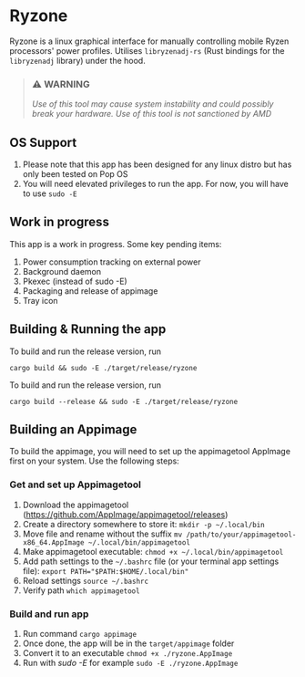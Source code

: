 # Ryzone
Ryzone is a linux graphical interface for manually controlling mobile Ryzen processors' power profiles. Utilises `libryzenadj-rs` (Rust bindings for the `libryzenadj` library) under the hood.

> ### ⚠️ WARNING
> *Use of this tool may cause system instability and could possibly break your hardware.*
> *Use of this tool is not sanctioned by AMD*

## OS Support
1. Please note that this app has been designed for any linux distro but has only been tested on Pop OS
2. You will need elevated privileges to run the app. For now, you will have to use `sudo -E`

## Work in progress
This app is a work in progress. Some key pending items:

1.  Power consumption tracking on external power
2.  Background daemon
3.  Pkexec (instead of sudo -E) 
4.  Packaging and release of appimage 
5.  Tray icon
   
## Building & Running the app
To build and run the release version, run 

`cargo build && sudo -E ./target/release/ryzone`

To build and run the release version, run

`cargo build --release && sudo -E ./target/release/ryzone`

## Building an Appimage
To build the appimage, you will need to set up the appimagetool AppImage first on your system. Use the following steps:

### Get and set up Appimagetool
1. Download the appimagetool (https://github.com/AppImage/appimagetool/releases)
2. Create a directory somewhere to store it: `mkdir -p ~/.local/bin`
3. Move file and rename without the suffix `mv /path/to/your/appimagetool-x86_64.AppImage ~/.local/bin/appimagetool`
4. Make appimagetool executable: `chmod +x ~/.local/bin/appimagetool`
5. Add path settings to the `~/.bashrc` file (or your terminal app settings file):  `export PATH="$PATH:$HOME/.local/bin"`
6. Reload settings `source ~/.bashrc`
7. Verify path `which appimagetool`

### Build and run app
1. Run command `cargo appimage`
2. Once done, the app will be in the `target/appimage` folder
3. Convert it to an executable `chmod +x ./ryzone.AppImage`
4. Run with *sudo -E* for example `sudo -E ./ryzone.AppImage`